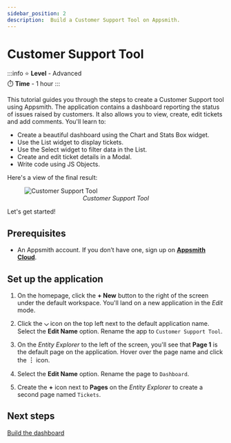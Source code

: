 ```yaml
---
sidebar_position: 2
description:  Build a Customer Support Tool on Appsmith.
---
```

# Customer Support Tool

:::info
⭐ **Level** - Advanced <br/>
⏱️ **Time** - 1 hour
:::

This tutorial guides you through the steps to create a Customer Support tool using Appsmith. The application contains a dashboard reporting the status of issues raised by customers. It also allows you to view, create, edit tickets and add comments. You'll learn to:
* Create a beautiful dashboard using the Chart and Stats Box widget.
* Use the List widget to display tickets.
* Use the Select widget to filter data in the List.
* Create and edit ticket details in a Modal.
* Write code using JS Objects.

Here's a view of the final result:

<figure>
  <img src="/img/customer-support-tool.gif" style= {{width:"100%", height:"auto"}} alt="Customer Support Tool"/>
  <figcaption align = "center"><i>Customer Support Tool</i></figcaption>
</figure>

Let's get started!

## Prerequisites

* An Appsmith account. If you don’t have one, sign up on [**Appsmith Cloud**](https://app.appsmith.com/).

## Set up the application

1. On the homepage, click the **+ New** button to the right of the screen under the default workspace. You'll land on a new application in the *Edit* mode. 

2. Click the **⌵** icon on the top left next to the default application name. Select the **Edit Name** option. Rename the app to `Customer Support Tool`.

3. On the *Entity Explorer* to the left of the screen, you'll see that **Page 1** is the default page on the application. Hover over the page name and click the **︙** icon.  

4. Select the **Edit Name** option. Rename the page to `Dashboard`.

5. Create the **+** icon next to **Pages** on the *Entity Explorer* to create a second page named `Tickets`.

## Next steps
[Build the dashboard](/getting-started/tutorials/customer-support-tool/build-the-dashboard)


